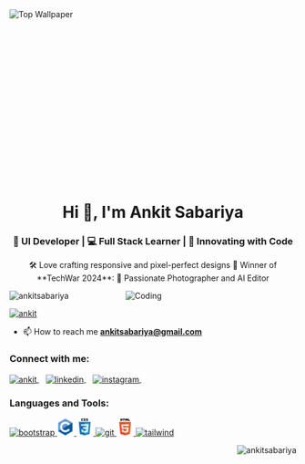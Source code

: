 <div style="display: flex; justify-content: center;">
  <img align="center" alt="Top Wallpaper" width="100%" height="300px" 
       src="https://i.pinimg.com/originals/fb/c6/f3/fbc6f31bd3b84159470b973aca7e0f97.gif" 
       style="object-fit: contain;">
</div>

<h1 align="center">Hi 👋, I'm Ankit Sabariya</h1>
<h3 align="center">🎨 UI Developer | 💻 Full Stack Learner | 🚀 Innovating with Code</h3>

<p align="center"> 
🛠️ Love crafting responsive and pixel-perfect designs  
 🌟 Winner of **TechWar 2024**:
 📸 Passionate Photographer and AI Editor  
</p>

<img align="right" alt="Coding" width="300px" src="https://raw.githubusercontent.com/chiraag-kakar/chiraag-kakar/master/hadder.gif">

<p align="left"> 
  <img src="https://komarev.com/ghpvc/?username=ankitsabariya&label=Profile%20views&color=0e75b6&style=flat" alt="ankitsabariya" /> 
</p>

<p align="left"> 
  <a href="https://twitter.com/ankit" target="blank">
    <img src="https://img.shields.io/twitter/follow/ankit?logo=twitter&style=for-the-badge" alt="ankit" />
  </a> 
</p>

- 📫 How to reach me **ankitsabariya@gmail.com**

<h3 align="left">Connect with me:</h3>
<p align="left">
  <a href="https://twitter.com/ankit" target="blank">
    <img align="center" src="https://raw.githubusercontent.com/rahuldkjain/github-profile-readme-generator/master/src/images/icons/Social/twitter.svg" alt="ankit" height="30" width="40" />
  </a>&nbsp;&nbsp;
  <a href="https://linkedin.com/in/https://www.linkedin.com/in/mr-ankit-8a561b30a/" target="blank">
    <img align="center" src="https://raw.githubusercontent.com/rahuldkjain/github-profile-readme-generator/master/src/images/icons/Social/linked-in-alt.svg" alt="linkedin" height="30" width="40" />
  </a>&nbsp;&nbsp;
  <a href="https://instagram.com/https://www.instagram.com/ankit_.612/" target="blank">
    <img align="center" src="https://raw.githubusercontent.com/rahuldkjain/github-profile-readme-generator/master/src/images/icons/Social/instagram.svg" alt="instagram" height="30" width="40" />
  </a>&nbsp;&nbsp;
</p>

<h3 align="left">Languages and Tools:</h3>
<p align="left"> 
  <a href="https://getbootstrap.com" target="_blank" rel="noreferrer">
    <img src="https://static.vecteezy.com/system/resources/previews/051/336/368/non_2x/bootstrap-programming-transparent-logo-free-png.png" alt="bootstrap" width="40" height="40" />
  </a>
  <a href="https://www.cprogramming.com/" target="_blank" rel="noreferrer">
    <img src="https://raw.githubusercontent.com/devicons/devicon/master/icons/c/c-original.svg" alt="c" width="30" height="30" />
  </a>
  <a href="https://www.w3schools.com/css/" target="_blank" rel="noreferrer">
    <img src="https://raw.githubusercontent.com/devicons/devicon/master/icons/css3/css3-original-wordmark.svg" alt="css3" width="30" height="30" />
  </a>
  <a href="https://git-scm.com/" target="_blank" rel="noreferrer">
    <img src="https://www.vectorlogo.zone/logos/git-scm/git-scm-icon.svg" alt="git" width="30" height="30" />
  </a>
  <a href="https://www.w3.org/html/" target="_blank" rel="noreferrer">
    <img src="https://raw.githubusercontent.com/devicons/devicon/master/icons/html5/html5-original-wordmark.svg" alt="html5" width="30" height="30" />
  </a>
  <a href="https://tailwindcss.com/" target="_blank" rel="noreferrer">
    <img src="https://www.vectorlogo.zone/logos/tailwindcss/tailwindcss-icon.svg" alt="tailwind" width="30" height="30" />
  </a>
</p>

<div align="center">
  <img align="right" src="https://github-readme-stats.vercel.app/api/top-langs?username=ankitsabariya&show_icons=true&locale=en&layout=compact&theme=dark" alt="ankitsabariya" />
</div>
